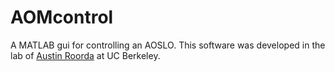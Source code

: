 # AOMcontrol
A MATLAB gui for controlling an AOSLO. This software was developed in the lab of [Austin Roorda](http://roorda.vision.berkeley.edu/) at UC Berkeley.

